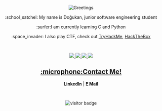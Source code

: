 

<p align="center"><img src="https://media.giphy.com/media/3ornk57KwDXf81rjWM/source.gif" alt="Greetings"></p>



<p align="center">:school_satchel: My name is Doğukan, junior software engineering student</p>
<p align="center">:surfer:I am currently learning C and Python</p>
<p align="center">:space_invader: I also play CTF, check out <a href="https://www.tryhackme.com/p/dogukanteber">TryHackMe</a>, <a href="https://app.hackthebox.eu/profile/666597">HackTheBox</<a></p>

<br>

<p align="center">
  <img src="https://img.shields.io/badge/Code-C-informational?style=flat&logo=c%2B%2B&logoColor=white&color=6aa6f8" />
  <img src="https://img.shields.io/badge/Code-Python-informational?style=flat&logo=python&logoColor=white&color=6aa6f8" />
  <img src="https://img.shields.io/badge/OS-Linux-informational?style=flat&logo=linux&logoColor=white&color=6aa6f8" />
  <img src="https://img.shields.io/badge/Editor-VSCode-informational?style=flat&logo=visual-studio-code&logoColor=white&color=6aa6f8"/>
</p>

<h2 align="center">:microphone:Contact Me!</h2>
<p align="center">
  <strong><a href="https://www.linkedin.com/in/dogukanteber">LinkedIn</a></strong> |
  <strong><a href="mailto:dogukanteber1@hotmail.com">E Mail</a></strong>
</p>

<br>

<p  align="center">
  <img src="https://visitor-badge.glitch.me/badge?page_id=dogukanteber.dogukanteber" alt="visitor badge"/>
</p>
